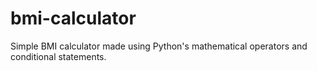 # bmi-calculator

Simple BMI calculator made using Python's mathematical operators and conditional statements.
